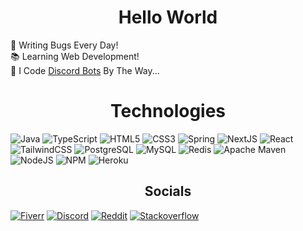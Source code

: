 <h1 align="center">Hello World</h1>

🐛 Writing Bugs Every Day!\
📚 Learning Web Development!\
🤖 I Code [Discord Bots](https://www.fiverr.com/s/xXKpg2D) By The Way...

<h1 align="center">Technologies</h1>

![Java](https://img.shields.io/badge/java-%23ED8B00.svg?style=for-the-badge&logo=openjdk&logoColor=white) ![TypeScript](https://img.shields.io/badge/typescript-%23007ACC.svg?style=for-the-badge&logo=typescript&logoColor=white) ![HTML5](https://img.shields.io/badge/html-%23E34F26.svg?style=for-the-badge&logo=html5&logoColor=white) ![CSS3](https://img.shields.io/badge/css-%231572B6.svg?style=for-the-badge&logo=css3&logoColor=white) ![Spring](https://img.shields.io/badge/spring-%236DB33F.svg?style=for-the-badge&logo=spring&logoColor=white) ![NextJS](https://img.shields.io/badge/next.js-black?style=for-the-badge&logo=next.js&logoColor=white) ![React](https://img.shields.io/badge/react-%2320232a.svg?style=for-the-badge&logo=react&logoColor=%2361DAFB) ![TailwindCSS](https://img.shields.io/badge/tailwindcss-%2338B2AC.svg?style=for-the-badge&logo=tailwind-css&logoColor=white) ![PostgreSQL](https://img.shields.io/badge/postgresql-%23316192.svg?style=for-the-badge&logo=postgresql&logoColor=white) ![MySQL](https://img.shields.io/badge/mysql-4479A1.svg?style=for-the-badge&logo=mysql&logoColor=white) ![Redis](https://img.shields.io/badge/redis-%23DD0031.svg?style=for-the-badge&logo=redis&logoColor=white) ![Apache Maven](https://img.shields.io/badge/Apache%20Maven-C71A36?style=for-the-badge&logo=Apache%20Maven&logoColor=white) ![NodeJS](https://img.shields.io/badge/node.js-6DA55F?style=for-the-badge&logo=node.js&logoColor=white) ![NPM](https://img.shields.io/badge/NPM-%23CB3837.svg?style=for-the-badge&logo=npm&logoColor=white) ![Heroku](https://img.shields.io/badge/heroku-%23430098.svg?style=for-the-badge&logo=heroku&logoColor=white)

<h2 align="center">Socials</h2>

[![Fiverr](https://img.shields.io/badge/%40SkyWolfXP-FFFFFF?style=flat-square&logo=fiverr&logoColor=FFFFFF&logoSize=auto&color=%231DBF73)](https://www.fiverr.com/skywolfxp) [![Discord](https://img.shields.io/badge/%40SkyWolfXP-FFFFFF?style=flat-square&logo=discord&logoColor=FFFFFF&color=%235865F2)](https://discord.com/users/545902760453996546) [![Reddit](https://img.shields.io/badge/u%2FSkyWolfXP-FFFFFF?style=flat-square&logo=reddit&logoColor=FFFFFF&color=%23FF4500)](https://reddit.com/user/skywolfxp) [![Stackoverflow](https://img.shields.io/badge/SkyWolfXP-FFFFFF?style=flat-square&logo=stackoverflow&logoColor=FFFFFF&color=%23F58025)](https://stackoverflow.com/users/16410630)
